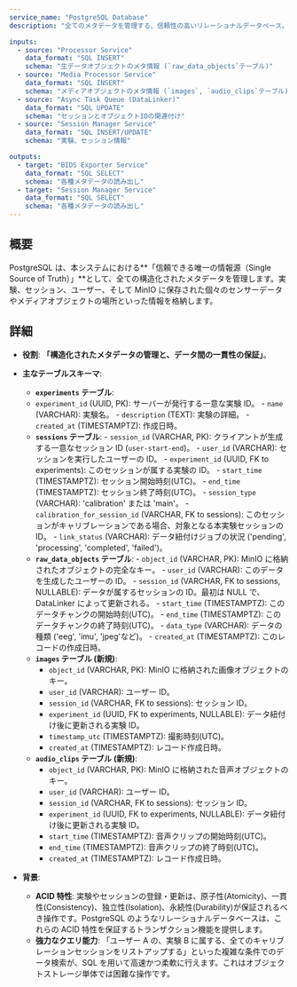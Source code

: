 ```yaml
---
service_name: "PostgreSQL Database"
description: "全てのメタデータを管理する、信頼性の高いリレーショナルデータベース。"

inputs:
  - source: "Processor Service"
    data_format: "SQL INSERT"
    schema: "生データオブジェクトのメタ情報 (`raw_data_objects`テーブル)"
  - source: "Media Processor Service"
    data_format: "SQL INSERT"
    schema: "メディアオブジェクトのメタ情報 (`images`, `audio_clips`テーブル)"
  - source: "Async Task Queue (DataLinker)"
    data_format: "SQL UPDATE"
    schema: "セッションとオブジェクトIDの関連付け"
  - source: "Session Manager Service"
    data_format: "SQL INSERT/UPDATE"
    schema: "実験、セッション情報"

outputs:
  - target: "BIDS Exporter Service"
    data_format: "SQL SELECT"
    schema: "各種メタデータの読み出し"
  - target: "Session Manager Service"
    data_format: "SQL SELECT"
    schema: "各種メタデータの読み出し"
---
```


## 概要

PostgreSQL は、本システムにおける**「信頼できる唯一の情報源（Single Source of Truth）」**として、全ての構造化されたメタデータを管理します。実験、セッション、ユーザー、そして MinIO に保存された個々のセンサーデータやメディアオブジェクトの場所といった情報を格納します。

## 詳細

- **役割**: **「構造化されたメタデータの管理と、データ間の一貫性の保証」**。

- **主なテーブルスキーマ**:

  - **`experiments` テーブル**:
  - `experiment_id` (UUID, PK): サーバーが発行する一意な実験 ID。 - `name` (VARCHAR): 実験名。 - `description` (TEXT): 実験の詳細。 - `created_at` (TIMESTAMPTZ): 作成日時。
  - **`sessions` テーブル**: - `session_id` (VARCHAR, PK): クライアントが生成する一意なセッション ID (`user-start-end`)。 - `user_id` (VARCHAR): セッションを実行したユーザーの ID。 - `experiment_id` (UUID, FK to experiments): このセッションが属する実験の ID。 - `start_time` (TIMESTAMPTZ): セッション開始時刻(UTC)。 - `end_time` (TIMESTAMPTZ): セッション終了時刻(UTC)。 - `session_type` (VARCHAR): 'calibration' または 'main'。 - `calibration_for_session_id` (VARCHAR, FK to sessions): このセッションがキャリブレーションである場合、対象となる本実験セッションの ID。 - `link_status` (VARCHAR): データ紐付けジョブの状況 ('pending', 'processing', 'completed', 'failed')。
  - **`raw_data_objects` テーブル**: - `object_id` (VARCHAR, PK): MinIO に格納されたオブジェクトの完全なキー。 - `user_id` (VARCHAR): このデータを生成したユーザーの ID。 - `session_id` (VARCHAR, FK to sessions, NULLABLE): データが属するセッションの ID。最初は NULL で、DataLinker によって更新される。 - `start_time` (TIMESTAMPTZ): このデータチャンクの開始時刻(UTC)。 - `end_time` (TIMESTAMPTZ): このデータチャンクの終了時刻(UTC)。 - `data_type` (VARCHAR): データの種類 ('eeg', 'imu', 'jpeg'など)。 - `created_at` (TIMESTAMPTZ): このレコードの作成日時。
  - **`images` テーブル (新規)**:
    - `object_id` (VARCHAR, PK): MinIO に格納された画像オブジェクトのキー。
    - `user_id` (VARCHAR): ユーザー ID。
    - `session_id` (VARCHAR, FK to sessions): セッション ID。
    - `experiment_id` (UUID, FK to experiments, NULLABLE): データ紐付け後に更新される実験 ID。
    - `timestamp_utc` (TIMESTAMPTZ): 撮影時刻(UTC)。
    - `created_at` (TIMESTAMPTZ): レコード作成日時。
  - **`audio_clips` テーブル (新規)**:
    - `object_id` (VARCHAR, PK): MinIO に格納された音声オブジェクトのキー。
    - `user_id` (VARCHAR): ユーザー ID。
    - `session_id` (VARCHAR, FK to sessions): セッション ID。
    - `experiment_id` (UUID, FK to experiments, NULLABLE): データ紐付け後に更新される実験 ID。
    - `start_time` (TIMESTAMPTZ): 音声クリップの開始時刻(UTC)。
    - `end_time` (TIMESTAMPTZ): 音声クリップの終了時刻(UTC)。
    - `created_at` (TIMESTAMPTZ): レコード作成日時。

- **背景**:
  - **ACID 特性**: 実験やセッションの登録・更新は、原子性(Atomicity)、一貫性(Consistency)、独立性(Isolation)、永続性(Durability)が保証されるべき操作です。PostgreSQL のようなリレーショナルデータベースは、これらの ACID 特性を保証するトランザクション機能を提供します。
  - **強力なクエリ能力**: 「ユーザー A の、実験 B に属する、全てのキャリブレーションセッションをリストアップする」といった複雑な条件でのデータ検索が、SQL を用いて高速かつ柔軟に行えます。これはオブジェクトストレージ単体では困難な操作です。
